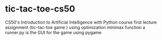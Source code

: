 # tic-tac-toe-cs50
CS50's Introduction to Artificial Intelligence with Python course first lecture assignment (tic-tac-toe game ) using optimization minimax function
a runner.py is the GUI for the game using pygame
